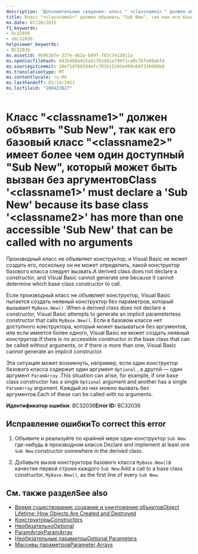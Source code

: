 ```yaml
---
description: 'Дополнительные сведения: класс " <classname1> " должен объявлять "New", так как его базовый класс " <classname2> " имеет более одного доступного "подзапроса", который может быть вызван без аргументов'
title: Класс "<classname1>" должен объявить "Sub New", так как его базовый класс "<classname2>" имеет более чем один доступный "Sub New", который может быть вызван без аргументов
ms.date: 07/20/2015
f1_keywords:
- bc32036
- vbc32036
helpviewer_keywords:
- BC32036
ms.assetid: 9b96387e-337e-4b2a-b49f-783c7e13811a
ms.openlocfilehash: d43b4b8a415a41762dd1a794f1ca0c7bfe98abfd
ms.sourcegitcommit: 10e719780594efc781b15295e499c66f316068b8
ms.translationtype: MT
ms.contentlocale: ru-RU
ms.lasthandoff: 02/14/2021
ms.locfileid: "100423827"
---
```

# <a name="class-classname1-must-declare-a-sub-new-because-its-base-class-classname2-has-more-than-one-accessible-sub-new-that-can-be-called-with-no-arguments"></a><span data-ttu-id="22762-103">Класс "\<classname1>" должен объявить "Sub New", так как его базовый класс "\<classname2>" имеет более чем один доступный "Sub New", который может быть вызван без аргументов</span><span class="sxs-lookup"><span data-stu-id="22762-103">Class '\<classname1>' must declare a 'Sub New' because its base class '\<classname2>' has more than one accessible 'Sub New' that can be called with no arguments</span></span>

<span data-ttu-id="22762-104">Производный класс не объявляет конструктор, и Visual Basic не может создать его, поскольку он не может определить, какой конструктор базового класса следует вызвать.</span><span class="sxs-lookup"><span data-stu-id="22762-104">A derived class does not declare a constructor, and Visual Basic cannot generate one because it cannot determine which base class constructor to call.</span></span>  
  
 <span data-ttu-id="22762-105">Если производный класс не объявляет конструктор, Visual Basic пытается создать неявный конструктор без параметров, который вызывает `MyBase.New()` .</span><span class="sxs-lookup"><span data-stu-id="22762-105">When a derived class does not declare a constructor, Visual Basic attempts to generate an implicit parameterless constructor that calls `MyBase.New()`.</span></span> <span data-ttu-id="22762-106">Если в базовом классе нет доступного конструктора, который может вызываться без аргументов, или если имеется более одного, Visual Basic не может создать неявный конструктор.</span><span class="sxs-lookup"><span data-stu-id="22762-106">If there is no accessible constructor in the base class that can be called without arguments, or if there is more than one, Visual Basic cannot generate an implicit constructor.</span></span>  
  
 <span data-ttu-id="22762-107">Эта ситуация может возникнуть, например, если один конструктор базового класса содержит один аргумент `Optional` , а другой — один аргумент `ParamArray` .</span><span class="sxs-lookup"><span data-stu-id="22762-107">This situation can arise, for example, if one base class constructor has a single `Optional` argument and another has a single `ParamArray` argument.</span></span> <span data-ttu-id="22762-108">Каждый из них можно вызвать без аргументов.</span><span class="sxs-lookup"><span data-stu-id="22762-108">Each of these can be called with no arguments.</span></span>  
  
 <span data-ttu-id="22762-109">**Идентификатор ошибки:** BC32036</span><span class="sxs-lookup"><span data-stu-id="22762-109">**Error ID:** BC32036</span></span>  
  
## <a name="to-correct-this-error"></a><span data-ttu-id="22762-110">Исправление ошибки</span><span class="sxs-lookup"><span data-stu-id="22762-110">To correct this error</span></span>  
  
1. <span data-ttu-id="22762-111">Объявите и реализуйте по крайней мере один конструктор `Sub New` где-нибудь в производном классе.</span><span class="sxs-lookup"><span data-stu-id="22762-111">Declare and implement at least one `Sub New` constructor somewhere in the derived class.</span></span>  
  
2. <span data-ttu-id="22762-112">Добавьте вызов конструктора базового класса `MyBase.New()`в качестве первой строки каждого `Sub New`.</span><span class="sxs-lookup"><span data-stu-id="22762-112">Add a call to a base class constructor, `MyBase.New()`, as the first line of every `Sub New`.</span></span>  
  
## <a name="see-also"></a><span data-ttu-id="22762-113">См. также раздел</span><span class="sxs-lookup"><span data-stu-id="22762-113">See also</span></span>

- [<span data-ttu-id="22762-114">Время существования: создание и уничтожение объектов</span><span class="sxs-lookup"><span data-stu-id="22762-114">Object Lifetime: How Objects Are Created and Destroyed</span></span>](../programming-guide/language-features/objects-and-classes/object-lifetime-how-objects-are-created-and-destroyed.md)
- [<span data-ttu-id="22762-115">Конструкторы</span><span class="sxs-lookup"><span data-stu-id="22762-115">Constructors</span></span>](../programming-guide/concepts/object-oriented-programming.md#constructors)
- [<span data-ttu-id="22762-116">Необязательно</span><span class="sxs-lookup"><span data-stu-id="22762-116">Optional</span></span>](../language-reference/modifiers/optional.md)
- [<span data-ttu-id="22762-117">ParamArray</span><span class="sxs-lookup"><span data-stu-id="22762-117">ParamArray</span></span>](../language-reference/modifiers/paramarray.md)
- [<span data-ttu-id="22762-118">Необязательные параметры</span><span class="sxs-lookup"><span data-stu-id="22762-118">Optional Parameters</span></span>](../programming-guide/language-features/procedures/optional-parameters.md)
- [<span data-ttu-id="22762-119">Массивы параметров</span><span class="sxs-lookup"><span data-stu-id="22762-119">Parameter Arrays</span></span>](../programming-guide/language-features/procedures/parameter-arrays.md)

